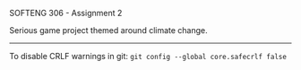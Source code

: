 SOFTENG 306 - Assignment 2

Serious game project themed around climate change.

---

To disable CRLF warnings in git: `git config --global core.safecrlf false`
